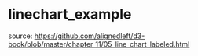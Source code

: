 # linechart_example
source: https://github.com/alignedleft/d3-book/blob/master/chapter_11/05_line_chart_labeled.html 
